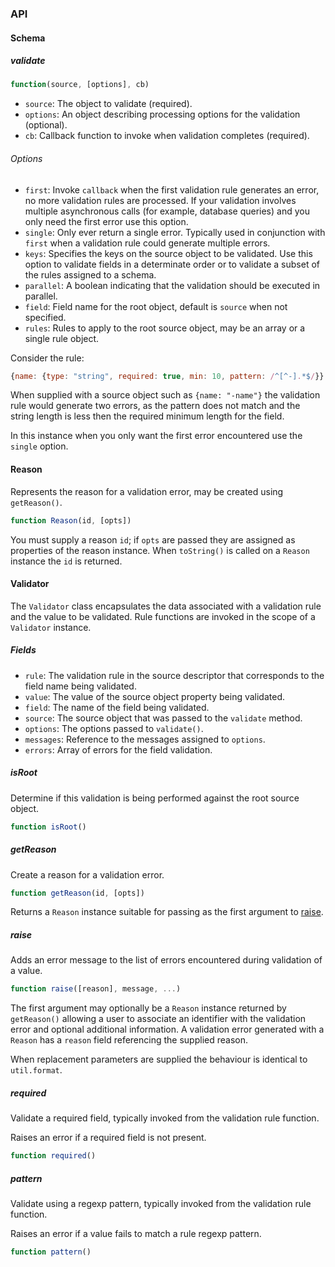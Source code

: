 ### API

#### Schema

##### validate

```javascript
function(source, [options], cb)
```

* `source`: The object to validate (required).
* `options`: An object describing processing options for the validation (optional).
* `cb`: Callback function to invoke when validation completes (required).

###### Options

* `first`: Invoke `callback` when the first validation rule generates an error, no more validation rules are processed. If your validation involves multiple asynchronous calls (for example, database queries) and you only need the first error use this option.
* `single`: Only ever return a single error. Typically used in conjunction with `first` when a validation rule could generate multiple errors.
* `keys`: Specifies the keys on the source object to be validated. Use this option to validate fields in a determinate order or to validate a subset of the rules assigned to a schema.
* `parallel`: A boolean indicating that the validation should be executed in parallel.
* `field`: Field name for the root object, default is `source` when not specified.
* `rules`: Rules to apply to the root source object, may be an array or a single rule object.

Consider the rule:

```javascript
{name: {type: "string", required: true, min: 10, pattern: /^[^-].*$/}}
```

When supplied with a source object such as `{name: "-name"}` the validation rule would generate two errors, as the pattern does not match and the string length is less then the required minimum length for the field.

In this instance when you only want the first error encountered use the `single` option.

#### Reason

Represents the reason for a validation error, may be created using `getReason()`.

```javascript
function Reason(id, [opts])
```

You must supply a reason `id`; if `opts` are passed they are assigned as properties of the reason instance. When `toString()` is called on a `Reason` instance the `id` is returned.

#### Validator

The `Validator` class encapsulates the data associated with a validation rule and the value to be validated. Rule functions are invoked in the scope of a `Validator` instance.

##### Fields

* `rule`: The validation rule in the source descriptor that corresponds to the field name being validated.
* `value`: The value of the source object property being validated.
* `field`: The name of the field being validated.
* `source`: The source object that was passed to the `validate` method.
* `options`: The options passed to `validate()`.
* `messages`: Reference to the messages assigned to `options`.
* `errors`: Array of errors for the field validation.

##### isRoot

Determine if this validation is being performed against the root source object.

```javascript
function isRoot()
```

##### getReason

Create a reason for a validation error.

```javascript
function getReason(id, [opts])
```

Returns a `Reason` instance suitable for passing as the first argument to [raise](#raise).

##### raise

Adds an error message to the list of errors encountered during validation of a value.

```javascript
function raise([reason], message, ...)
```

The first argument may optionally be a `Reason` instance returned by `getReason()` allowing a user to associate an identifier with the validation error and optional additional information. A validation error generated with a `Reason` has a `reason` field referencing the supplied reason.

When replacement parameters are supplied the behaviour is identical to `util.format`.

##### required

Validate a required field, typically invoked from the validation rule function.

Raises an error if a required field is not present.

```javascript
function required()
```

##### pattern

Validate using a regexp pattern, typically invoked from the validation rule function.

Raises an error if a value fails to match a rule regexp pattern.

```javascript
function pattern()
```
